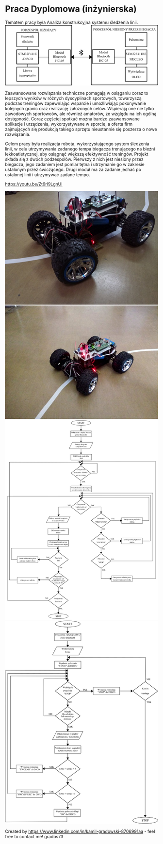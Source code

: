 # Praca Dyplomowa (inżynierska)
Tematem pracy była Analiza konstrukcyjna systemu śledzenia linii.
![Block diagram](./Zdjęcia/schemat_blokowy_ukladu.png)

Zaawansowane rozwiązania techniczne pomagają w osiąganiu coraz to lepszych wyników w różnych dyscyplinach sportowych,
towarzyszą podczas treningów zapewniając wsparcie i umożliwiając pokonywanie kolejnych granic oraz realizację założonych celów.
Wspierają one nie tylko zawodowych sportowców, ale również amatorów, ze względu na ich ogólną dostępność. 
Coraz częściej spotkać można bardzo zaawansowane aplikacje i urządzenia, wykorzystywane w sporcie, 
a oferta firm zajmujących się produkcją takiego sprzętu nieustannie się poszerza o nowe rozwiązania.

Celem pracy była realizacja robota, wykorzystującego system śledzenia linii, w celu utrzymywania zadanego tempa biegacza trenującego na bieżni lekkoatletycznej, 
aby osiągnąć większą efektywność treningów. Projekt składa się z dwóch podzespołów. 
Pierwszy z nich jest niesiony przez biegacza, jego zadaniem jest pomiar tętna i utrzymanie go w zakresie ustalonym przez ćwiczącego. 
Drugi moduł ma za zadanie jechać po ustalonej linii i utrzymywać zadane tempo.

https://youtu.be/Zt6rl9LgnUI

![Decio1](./Zdjęcia/disco_j1.jpg)
![Decio2](./Zdjęcia/disco_j2.jpg)
![ALGD1](./Zdjęcia/algorytm_disco.png)
![ALGN1](./Zdjęcia/algorytm_nucleo.png)

Created by https://www.linkedin.com/in/kamil-gradowski-8706991aa - feel free to contact me! grados73
